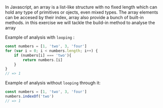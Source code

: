 In Javascript, an array is a list-like structure with no fixed length which can hold any type of primitives or ojects, even mixed types. The array elements can be accesed by their index, array also provide a bunch of built-in methods. in this exercise we will tackle the build-in method to analyse the array

Example of analysis with `looping` :

```javascript
const numbers = [1, 'two', 3, 'four']
for (var i = 0; i < numbers.length; i++) {
    if (numbers[i] === 'two'){
        return numbers.[i]
    }
}
// => 1
```

Example of analysis without `looping` through it:

```javascript
const numbers = [1, 'two', 3, 'four']
numbers.indexOf('two')
// => 1
```
